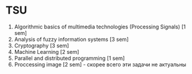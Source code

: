 # TSU
1. Algorithmic basics of multimedia technologies (Processing Signals) [1 sem]
2. Analysis of fuzzy information systems [3 sem]
3. Cryptography [3 sem]
4. Machine Learning [2 sem]
5. Parallel and distributed programming [1 sem]
6. Proccessing image [2 sem] - скорее всего эти задачи не актуальны
